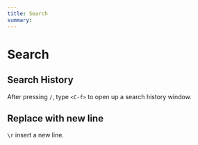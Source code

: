```yaml
---
title: Search
summary:
---
```


Search
===

Search History
---

After pressing `/`, type `<C-f>` to open up a search history window.

Replace with new line
---

`\r` insert a new line.
